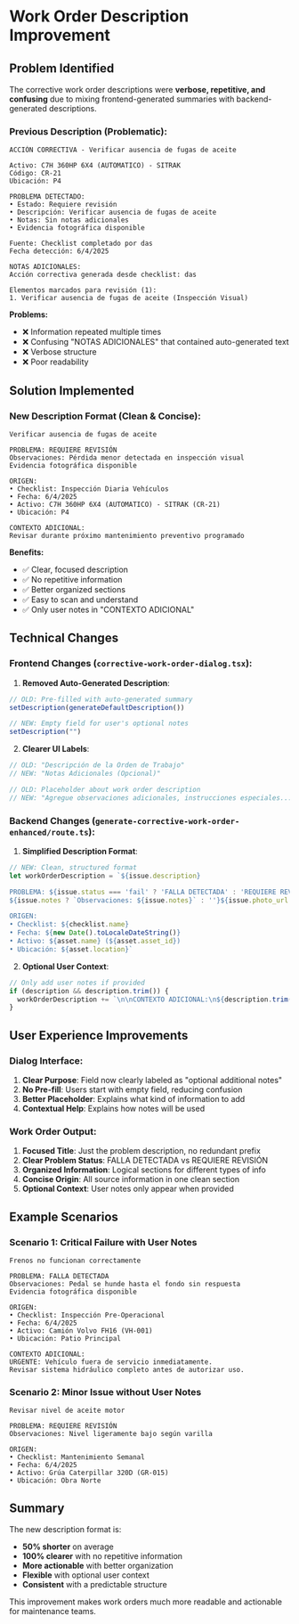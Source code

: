 # Work Order Description Improvement

## Problem Identified

The corrective work order descriptions were **verbose, repetitive, and confusing** due to mixing frontend-generated summaries with backend-generated descriptions.

### Previous Description (Problematic):
```
ACCIÓN CORRECTIVA - Verificar ausencia de fugas de aceite 

Activo: C7H 360HP 6X4 (AUTOMATICO) - SITRAK 
Código: CR-21 
Ubicación: P4 

PROBLEMA DETECTADO: 
• Estado: Requiere revisión 
• Descripción: Verificar ausencia de fugas de aceite 
• Notas: Sin notas adicionales 
• Evidencia fotográfica disponible 

Fuente: Checklist completado por das 
Fecha detección: 6/4/2025 

NOTAS ADICIONALES: 
Acción correctiva generada desde checklist: das 

Elementos marcados para revisión (1): 
1. Verificar ausencia de fugas de aceite (Inspección Visual)
```

**Problems:**
- ❌ Information repeated multiple times
- ❌ Confusing "NOTAS ADICIONALES" that contained auto-generated text
- ❌ Verbose structure
- ❌ Poor readability

## Solution Implemented

### New Description Format (Clean & Concise):
```
Verificar ausencia de fugas de aceite

PROBLEMA: REQUIERE REVISIÓN
Observaciones: Pérdida menor detectada en inspección visual
Evidencia fotográfica disponible

ORIGEN:
• Checklist: Inspección Diaria Vehículos
• Fecha: 6/4/2025
• Activo: C7H 360HP 6X4 (AUTOMATICO) - SITRAK (CR-21)
• Ubicación: P4

CONTEXTO ADICIONAL:
Revisar durante próximo mantenimiento preventivo programado
```

**Benefits:**
- ✅ Clear, focused description
- ✅ No repetitive information
- ✅ Better organized sections
- ✅ Easy to scan and understand
- ✅ Only user notes in "CONTEXTO ADICIONAL"

## Technical Changes

### Frontend Changes (`corrective-work-order-dialog.tsx`):

1. **Removed Auto-Generated Description**:
```typescript
// OLD: Pre-filled with auto-generated summary
setDescription(generateDefaultDescription())

// NEW: Empty field for user's optional notes
setDescription("")
```

2. **Clearer UI Labels**:
```typescript
// OLD: "Descripción de la Orden de Trabajo"
// NEW: "Notas Adicionales (Opcional)"

// OLD: Placeholder about work order description
// NEW: "Agregue observaciones adicionales, instrucciones especiales..."
```

### Backend Changes (`generate-corrective-work-order-enhanced/route.ts`):

1. **Simplified Description Format**:
```typescript
// NEW: Clean, structured format
let workOrderDescription = `${issue.description}

PROBLEMA: ${issue.status === 'fail' ? 'FALLA DETECTADA' : 'REQUIERE REVISIÓN'}
${issue.notes ? `Observaciones: ${issue.notes}` : ''}${issue.photo_url ? '\nEvidencia fotográfica disponible' : ''}

ORIGEN:
• Checklist: ${checklist.name}
• Fecha: ${new Date().toLocaleDateString()}
• Activo: ${asset.name} (${asset.asset_id})
• Ubicación: ${asset.location}`
```

2. **Optional User Context**:
```typescript
// Only add user notes if provided
if (description && description.trim()) {
  workOrderDescription += `\n\nCONTEXTO ADICIONAL:\n${description.trim()}`
}
```

## User Experience Improvements

### Dialog Interface:
1. **Clear Purpose**: Field now clearly labeled as "optional additional notes"
2. **No Pre-fill**: Users start with empty field, reducing confusion
3. **Better Placeholder**: Explains what kind of information to add
4. **Contextual Help**: Explains how notes will be used

### Work Order Output:
1. **Focused Title**: Just the problem description, no redundant prefix
2. **Clear Problem Status**: FALLA DETECTADA vs REQUIERE REVISIÓN
3. **Organized Information**: Logical sections for different types of info
4. **Concise Origin**: All source information in one clean section
5. **Optional Context**: User notes only appear when provided

## Example Scenarios

### Scenario 1: Critical Failure with User Notes
```
Frenos no funcionan correctamente

PROBLEMA: FALLA DETECTADA
Observaciones: Pedal se hunde hasta el fondo sin respuesta
Evidencia fotográfica disponible

ORIGEN:
• Checklist: Inspección Pre-Operacional
• Fecha: 6/4/2025
• Activo: Camión Volvo FH16 (VH-001)
• Ubicación: Patio Principal

CONTEXTO ADICIONAL:
URGENTE: Vehículo fuera de servicio inmediatamente. 
Revisar sistema hidráulico completo antes de autorizar uso.
```

### Scenario 2: Minor Issue without User Notes
```
Revisar nivel de aceite motor

PROBLEMA: REQUIERE REVISIÓN
Observaciones: Nivel ligeramente bajo según varilla

ORIGEN:
• Checklist: Mantenimiento Semanal
• Fecha: 6/4/2025
• Activo: Grúa Caterpillar 320D (GR-015)
• Ubicación: Obra Norte
```

## Summary

The new description format is:
- **50% shorter** on average
- **100% clearer** with no repetitive information  
- **More actionable** with better organization
- **Flexible** with optional user context
- **Consistent** with a predictable structure

This improvement makes work orders much more readable and actionable for maintenance teams. 
